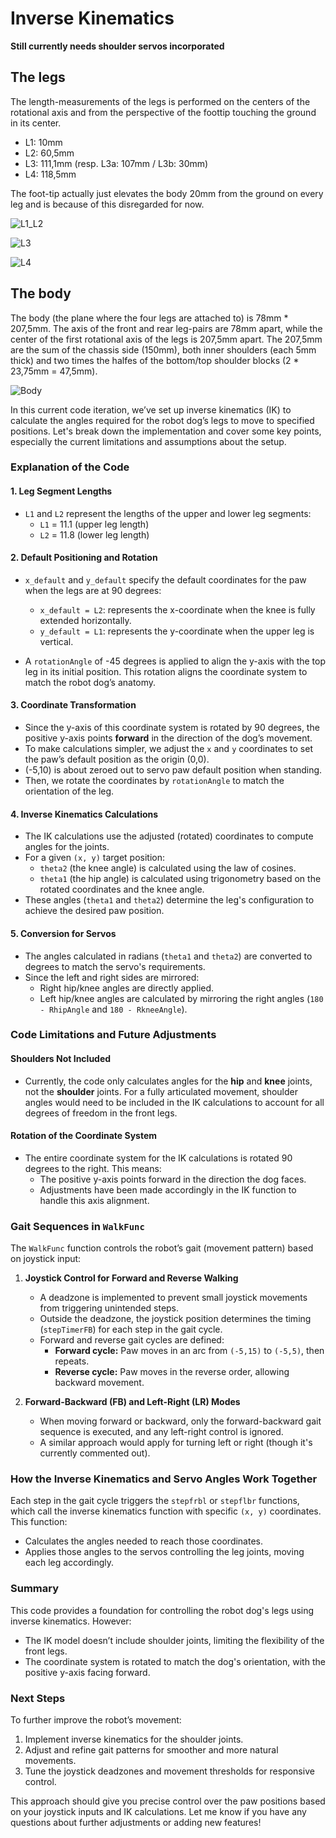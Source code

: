 ﻿# Inverse Kinematics #

**Still currently needs shoulder servos incorporated**

## The legs ##

The length-measurements of the legs is performed on the centers of the rotational axis and from the perspective of the foottip touching the ground in its center.

* L1: 10mm
* L2: 60,5mm
* L3: 111,1mm (resp. L3a: 107mm / L3b: 30mm)
* L4: 118,5mm

The foot-tip actually just elevates the body 20mm from the ground on every leg and is because of this disregarded for now.

![L1_L2](https://github.com/michaelkubina/SpotMicroESP32/blob/master/kinematics/L1_L2.png)

![L3](https://github.com/michaelkubina/SpotMicroESP32/blob/master/kinematics/L3.png)

![L4](https://github.com/michaelkubina/SpotMicroESP32/blob/master/kinematics/L4.png)


## The body ##
The body (the plane where the four legs are attached to) is 78mm \* 207,5mm. The axis of the front and rear leg-pairs are 78mm apart, while the center of the first rotational axis of the legs is 207,5mm apart. The 207,5mm are the sum of the chassis side (150mm), both inner shoulders (each 5mm thick) and two times the halfes of the bottom/top shoulder blocks (2 \* 23,75mm = 47,5mm).

![Body](https://github.com/michaelkubina/SpotMicroESP32/blob/master/kinematics/body.png)

In this current code iteration, we’ve set up inverse kinematics (IK) to calculate the angles required for the robot dog’s legs to move to specified positions. Let's break down the implementation and cover some key points, especially the current limitations and assumptions about the setup.

### Explanation of the Code

#### 1. **Leg Segment Lengths**
   - `L1` and `L2` represent the lengths of the upper and lower leg segments:
     - `L1` = 11.1 (upper leg length)
     - `L2` = 11.8 (lower leg length)
   
#### 2. **Default Positioning and Rotation**
   - `x_default` and `y_default` specify the default coordinates for the paw when the legs are at 90 degrees:
     - `x_default = L2`: represents the x-coordinate when the knee is fully extended horizontally.
     - `y_default = L1`: represents the y-coordinate when the upper leg is vertical.

   - A `rotationAngle` of -45 degrees is applied to align the y-axis with the top leg in its initial position. This rotation aligns the coordinate system to match the robot dog’s anatomy.

#### 3. **Coordinate Transformation**
   - Since the y-axis of this coordinate system is rotated by 90 degrees, the positive y-axis points **forward** in the direction of the dog’s movement.
   - To make calculations simpler, we adjust the `x` and `y` coordinates to set the paw’s default position as the origin (0,0).
   - (-5,10) is about zeroed out to servo paw default position when standing.
   - Then, we rotate the coordinates by `rotationAngle` to match the orientation of the leg.

#### 4. **Inverse Kinematics Calculations**
   - The IK calculations use the adjusted (rotated) coordinates to compute angles for the joints.
   - For a given `(x, y)` target position:
     - `theta2` (the knee angle) is calculated using the law of cosines.
     - `theta1` (the hip angle) is calculated using trigonometry based on the rotated coordinates and the knee angle.
   - These angles (`theta1` and `theta2`) determine the leg's configuration to achieve the desired paw position.

#### 5. **Conversion for Servos**
   - The angles calculated in radians (`theta1` and `theta2`) are converted to degrees to match the servo's requirements.
   - Since the left and right sides are mirrored:
     - Right hip/knee angles are directly applied.
     - Left hip/knee angles are calculated by mirroring the right angles (`180 - RhipAngle` and `180 - RkneeAngle`).

### Code Limitations and Future Adjustments

#### Shoulders Not Included
   - Currently, the code only calculates angles for the **hip** and **knee** joints, not the **shoulder** joints. For a fully articulated movement, shoulder angles would need to be included in the IK calculations to account for all degrees of freedom in the front legs.

#### Rotation of the Coordinate System
   - The entire coordinate system for the IK calculations is rotated 90 degrees to the right. This means:
     - The positive y-axis points forward in the direction the dog faces.
     - Adjustments have been made accordingly in the IK function to handle this axis alignment.

### Gait Sequences in `WalkFunc`

The `WalkFunc` function controls the robot’s gait (movement pattern) based on joystick input:

1. **Joystick Control for Forward and Reverse Walking**
   - A deadzone is implemented to prevent small joystick movements from triggering unintended steps.
   - Outside the deadzone, the joystick position determines the timing (`stepTimerFB`) for each step in the gait cycle.
   - Forward and reverse gait cycles are defined:
     - **Forward cycle:** Paw moves in an arc from `(-5,15)` to `(-5,5)`, then repeats.
     - **Reverse cycle:** Paw moves in the reverse order, allowing backward movement.

2. **Forward-Backward (FB) and Left-Right (LR) Modes**
   - When moving forward or backward, only the forward-backward gait sequence is executed, and any left-right control is ignored.
   - A similar approach would apply for turning left or right (though it's currently commented out).

### How the Inverse Kinematics and Servo Angles Work Together

Each step in the gait cycle triggers the `stepfrbl` or `stepflbr` functions, which call the inverse kinematics function with specific `(x, y)` coordinates. This function:
   - Calculates the angles needed to reach those coordinates.
   - Applies those angles to the servos controlling the leg joints, moving each leg accordingly.

### Summary

This code provides a foundation for controlling the robot dog's legs using inverse kinematics. However:
   - The IK model doesn’t include shoulder joints, limiting the flexibility of the front legs.
   - The coordinate system is rotated to match the dog's orientation, with the positive y-axis facing forward.
   
### Next Steps

To further improve the robot’s movement:
1. Implement inverse kinematics for the shoulder joints.
2. Adjust and refine gait patterns for smoother and more natural movements.
3. Tune the joystick deadzones and movement thresholds for responsive control.

This approach should give you precise control over the paw positions based on your joystick inputs and IK calculations. Let me know if you have any questions about further adjustments or adding new features!
